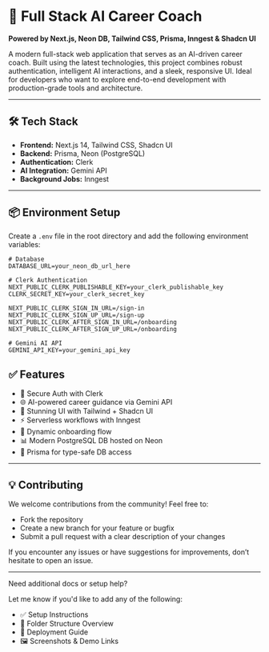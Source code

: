 # 🚀 Full Stack AI Career Coach  
**Powered by Next.js, Neon DB, Tailwind CSS, Prisma, Inngest & Shadcn UI**

A modern full-stack web application that serves as an AI-driven career coach. Built using the latest technologies, this project combines robust authentication, intelligent AI interactions, and a sleek, responsive UI. Ideal for developers who want to explore end-to-end development with production-grade tools and architecture.

---

## 🛠️ Tech Stack

- **Frontend:** Next.js 14, Tailwind CSS, Shadcn UI  
- **Backend:** Prisma, Neon (PostgreSQL)  
- **Authentication:** Clerk  
- **AI Integration:** Gemini API  
- **Background Jobs:** Inngest  

---

## 📦 Environment Setup

Create a `.env` file in the root directory and add the following environment variables:

```env
# Database
DATABASE_URL=your_neon_db_url_here

# Clerk Authentication
NEXT_PUBLIC_CLERK_PUBLISHABLE_KEY=your_clerk_publishable_key
CLERK_SECRET_KEY=your_clerk_secret_key

NEXT_PUBLIC_CLERK_SIGN_IN_URL=/sign-in
NEXT_PUBLIC_CLERK_SIGN_UP_URL=/sign-up
NEXT_PUBLIC_CLERK_AFTER_SIGN_IN_URL=/onboarding
NEXT_PUBLIC_CLERK_AFTER_SIGN_UP_URL=/onboarding

# Gemini AI API
GEMINI_API_KEY=your_gemini_api_key

```
## ✅ Features
- 🔐 Secure Auth with Clerk  
- 🌐 AI-powered career guidance via Gemini API  
- 🎨 Stunning UI with Tailwind + Shadcn UI  
- ⚡ Serverless workflows with Inngest  
- 🧠 Dynamic onboarding flow  
- 📊 Modern PostgreSQL DB hosted on Neon  
- 📁 Prisma for type-safe DB access  

---
## 💡 Contributing

We welcome contributions from the community! Feel free to:

- Fork the repository  
- Create a new branch for your feature or bugfix  
- Submit a pull request with a clear description of your changes  

If you encounter any issues or have suggestions for improvements, don’t hesitate to open an issue.

---

Need additional docs or setup help?

Let me know if you'd like to add any of the following:
- ✅ Setup Instructions  
- 📁 Folder Structure Overview  
- 🚀 Deployment Guide  
- 🖼️ Screenshots & Demo Links  


